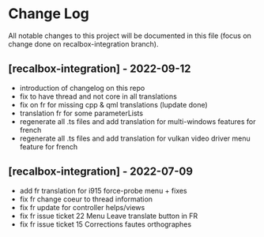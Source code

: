 # Change Log
All notable changes to this project will be documented in this file (focus on change done on recalbox-integration branch).

## [recalbox-integration] - 2022-09-12
- introduction of changelog on this repo
- fix to have thread and not core in all translations
- fix on fr for missing cpp & qml translations (lupdate done)
- translation fr for some parameterLists
- regenerate all .ts files and add translation for multi-windows features for french
- regenerate all .ts files and add translation for vulkan video driver menu feature for french

## [recalbox-integration] - 2022-07-09
- add fr translation for i915 force-probe menu + fixes
- fix fr change coeur to thread information
- fix fr update for controller helps/views
- fix fr issue ticket 22 Menu Leave translate button in FR
- fix fr issue ticket 15 Corrections fautes orthographes

